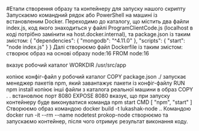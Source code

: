 #Етапи створення образу та контейнеру для запуску нашого скрипту
Запускаємо командний рядок або PowerShell на машині із встановленим Docker.
Переходимо до каталогу, що містить два файли index.js, код якого знаходиться у файлі ProgramClientCode.js (localhost в коді потрібно замінити на host.docker.internal), та package.json із таким змістом:
{
  "dependencies": {
    "mongodb": "^4.11.0"
  },
  "scripts": {
    "start": "node index.js"
  }
}
Далі створюємо файл Dockerfile із таким змістом:
створює образ на основі образу node:16
FROM node:16

вказує робочий каталог
WORKDIR /usr/src/app

копіює конфіг-файл у робочий каталог
COPY package.json ./
запускає менеджер пакетів npm, який завантажує пакети із конфіг-файлу
RUN npm install
копіює інші файли з каталога реальної машини в образ
COPY . .
встановлює порт 8080
EXPOSE 8080
вказує, що при запуску контейнеру буде виконуватися команда npm start
CMD [ "npm", "start" ]
Створюємо образ командою docker build -t lukashak-node ..
Командою docker run -it --rm --name nodetest prokop-node створюємо та запускаємо контейнер, після чого отримує результат виконання коду.
